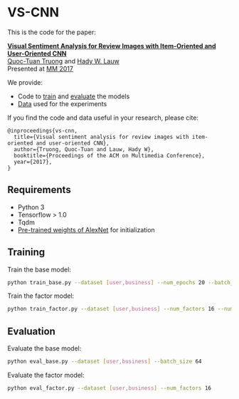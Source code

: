 # VS-CNN

This is the code for the paper:

**[Visual Sentiment Analysis for Review Images with Item-Oriented and User-Oriented CNN](https://www.researchgate.net/publication/320541140_Visual_Sentiment_Analysis_for_Review_Images_with_Item-Oriented_and_User-Oriented_CNN)**
<br>
[Quoc-Tuan Truong](http://www.qttruong.info/) and [Hady W. Lauw](http://www.hadylauw.com/)
<br>
Presented at [MM 2017](http://www.acmmm.org/2017/)

We provide:

- Code to [train](#training) and [evaluate](#evaluation) the models
- [Data](https://goo.gl/cBF5rn) used for the experiments

If you find the code and data useful in your research, please cite:

```
@inproceedings{vs-cnn,
  title={Visual sentiment analysis for review images with item-oriented and user-oriented CNN},
  author={Truong, Quoc-Tuan and Lauw, Hady W},
  booktitle={Proceedings of the ACM on Multimedia Conference},
  year={2017},
}
```

## Requirements

- Python 3
- Tensorflow > 1.0
- Tqdm
- [Pre-trained weights of AlexNet](https://www.cs.toronto.edu/~guerzhoy/tf_alexnet/bvlc_alexnet.npy) for initialization

## Training

Train the base model:

```bash
python train_base.py --dataset [user,business] --num_epochs 20 --batch_size 64 --learning_rate 0.0001 --lambda_reg 0.0005
```

Train the factor model:

```bash
python train_factor.py --dataset [user,business] --num_factors 16 --num_epochs 20 --learning_rate 0.0001 --lambda_reg 0.0005
```


## Evaluation

Evaluate the base model:

```bash
python eval_base.py --dataset [user,business] --batch_size 64
```

Evaluate the factor model:

```bash
python eval_factor.py --dataset [user,business] --num_factors 16
```
